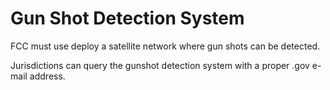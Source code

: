 # Gun Shot Detection System

FCC must use deploy a satellite network where gun shots can be detected.

Jurisdictions can query the gunshot detection system with a proper .gov e-mail address.
